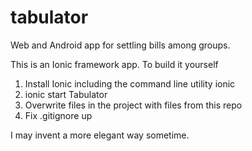 tabulator
=========

Web and Android app for settling bills among groups.

This is an Ionic framework app. To build it yourself

1. Install Ionic including the command line utility ionic
2. ionic start Tabulator
3. Overwrite files in the project with files from this repo
4. Fix .gitignore up

I may invent a more elegant way sometime.

